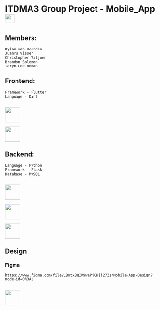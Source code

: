 # ITDMA3 Group Project - Mobile_App <img src="https://media.giphy.com/media/iY8CRBdQXODJSCERIr/giphy.gif" width="30px">&nbsp;

## Members: 
```
Dylan van Heerden
Juanru Visser
Christopher Viljoen
Brandon Solomon
Taryn-Lee Roman
```
## Frontend:
```
Framework - Flutter
Language - Dart
```
<code> <img height="50" src="https://www.vectorlogo.zone/logos/flutterio/flutterio-ar21.svg"> </code>
<code> <img height="50" src="https://www.vectorlogo.zone/logos/dartlang/dartlang-ar21.svg"> </code>

## Backend:
```
Language - Python
Framework - Flask
Database - MySQL
```
<code> <img height="50" src="https://www.vectorlogo.zone/logos/python/python-ar21.svg"> </code>
<code> <img height="50" src="https://www.vectorlogo.zone/logos/pocoo_flask/pocoo_flask-ar21.svg"> </code>
<code> <img height="50" src="https://www.vectorlogo.zone/logos/mysql/mysql-ar21.svg"> </code>

## Design
### Figma 
```
https://www.figma.com/file/LBotxBQZV9waPjCHjj27Zs/Mobile-App-Design?node-id=0%3A1
```
<code> <img height="50" src="https://www.vectorlogo.zone/logos/figma/figma-ar21.svg"> </code>


